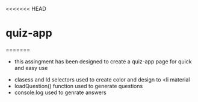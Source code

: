 <<<<<<< HEAD
# quiz-app
=======

* this assingment has been designed to create a quiz-app page for quick and easy use

- clasess and Id selectors used to create color and design to <li material
- loadQuestion() function used to generate questions
- console.log used to genrate answers 




